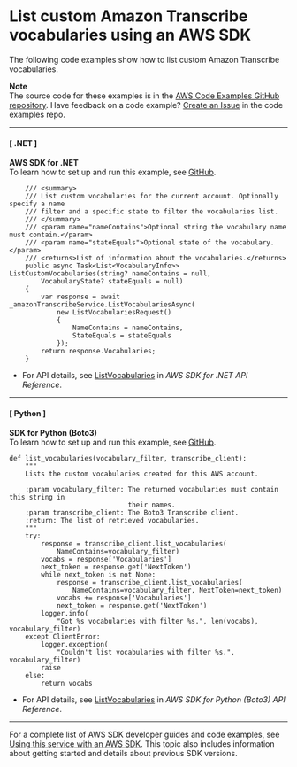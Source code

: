 # List custom Amazon Transcribe vocabularies using an AWS SDK<a name="example_transcribe_ListVocabularies_section"></a>

The following code examples show how to list custom Amazon Transcribe vocabularies\.

**Note**  
The source code for these examples is in the [AWS Code Examples GitHub repository](https://github.com/awsdocs/aws-doc-sdk-examples)\. Have feedback on a code example? [Create an Issue](https://github.com/awsdocs/aws-doc-sdk-examples/issues/new/choose) in the code examples repo\. 

------
#### [ \.NET ]

**AWS SDK for \.NET**  
 To learn how to set up and run this example, see [GitHub](https://github.com/awsdocs/aws-doc-sdk-examples/tree/main/dotnetv3/Transcribe#code-examples)\. 
  

```
    /// <summary>
    /// List custom vocabularies for the current account. Optionally specify a name
    /// filter and a specific state to filter the vocabularies list.
    /// </summary>
    /// <param name="nameContains">Optional string the vocabulary name must contain.</param>
    /// <param name="stateEquals">Optional state of the vocabulary.</param>
    /// <returns>List of information about the vocabularies.</returns>
    public async Task<List<VocabularyInfo>> ListCustomVocabularies(string? nameContains = null,
        VocabularyState? stateEquals = null)
    {
        var response = await _amazonTranscribeService.ListVocabulariesAsync(
            new ListVocabulariesRequest()
            {
                NameContains = nameContains,
                StateEquals = stateEquals
            });
        return response.Vocabularies;
    }
```
+  For API details, see [ListVocabularies](https://docs.aws.amazon.com/goto/DotNetSDKV3/transcribe-2017-10-26/ListVocabularies) in *AWS SDK for \.NET API Reference*\. 

------
#### [ Python ]

**SDK for Python \(Boto3\)**  
 To learn how to set up and run this example, see [GitHub](https://github.com/awsdocs/aws-doc-sdk-examples/tree/main/python/example_code/transcribe#code-examples)\. 
  

```
def list_vocabularies(vocabulary_filter, transcribe_client):
    """
    Lists the custom vocabularies created for this AWS account.

    :param vocabulary_filter: The returned vocabularies must contain this string in
                              their names.
    :param transcribe_client: The Boto3 Transcribe client.
    :return: The list of retrieved vocabularies.
    """
    try:
        response = transcribe_client.list_vocabularies(
            NameContains=vocabulary_filter)
        vocabs = response['Vocabularies']
        next_token = response.get('NextToken')
        while next_token is not None:
            response = transcribe_client.list_vocabularies(
                NameContains=vocabulary_filter, NextToken=next_token)
            vocabs += response['Vocabularies']
            next_token = response.get('NextToken')
        logger.info(
            "Got %s vocabularies with filter %s.", len(vocabs), vocabulary_filter)
    except ClientError:
        logger.exception(
            "Couldn't list vocabularies with filter %s.", vocabulary_filter)
        raise
    else:
        return vocabs
```
+  For API details, see [ListVocabularies](https://docs.aws.amazon.com/goto/boto3/transcribe-2017-10-26/ListVocabularies) in *AWS SDK for Python \(Boto3\) API Reference*\. 

------

For a complete list of AWS SDK developer guides and code examples, see [Using this service with an AWS SDK](getting-started-sdk.md#sdk-general-information-section)\. This topic also includes information about getting started and details about previous SDK versions\.